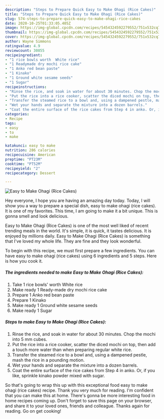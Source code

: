 ```yaml
---
description: "Steps to Prepare Quick Easy to Make Ohagi (Rice Cakes)"
title: "Steps to Prepare Quick Easy to Make Ohagi (Rice Cakes)"
slug: 574-steps-to-prepare-quick-easy-to-make-ohagi-rice-cakes
date: 2020-10-25T01:33:05.405Z
image: https://img-global.cpcdn.com/recipes/5454324592279552/751x532cq70/easy-to-make-ohagi-rice-cakes-recipe-main-photo.jpg
thumbnail: https://img-global.cpcdn.com/recipes/5454324592279552/751x532cq70/easy-to-make-ohagi-rice-cakes-recipe-main-photo.jpg
cover: https://img-global.cpcdn.com/recipes/5454324592279552/751x532cq70/easy-to-make-ohagi-rice-cakes-recipe-main-photo.jpg
author: Wayne Simmons
ratingvalue: 4.9
reviewcount: 30855
recipeingredient:
- "1 rice bowls worth  White rice"
- "1 Readymade dry mochi rice cake"
- "1 Anko red bean paste"
- "1 Kinako"
- "1 Ground white sesame seeds"
- "1 Sugar"
recipeinstructions:
- "Rinse the rice, and soak in water for about 30 minutes. Chop the mochi into 5 mm cubes."
- "Put the rice into a rice cooker, scatter the diced mochi on top, then add a touch more water than when preparing regular white rice."
- "Transfer the steamed rice to a bowl and, using a dampened pestle, mash the rice in a pounding motion."
- "Wet your hands and separate the mixture into a dozen barrels."
- "Coat the entire surface of the rice cakes from Step 4 in anko. Or, if you like, sprinkle kinako powder mixed with sugar."
categories:
- Recipe
tags:
- easy
- to
- make

katakunci: easy to make 
nutrition: 286 calories
recipecuisine: American
preptime: "PT23M"
cooktime: "PT52M"
recipeyield: "2"
recipecategory: Dessert

---
```



![Easy to Make Ohagi (Rice Cakes)](https://img-global.cpcdn.com/recipes/5454324592279552/751x532cq70/easy-to-make-ohagi-rice-cakes-recipe-main-photo.jpg)

Hey everyone, I hope you are having an amazing day today. Today, I will show you a way to prepare a special dish, easy to make ohagi (rice cakes). It is one of my favorites. This time, I am going to make it a bit unique. This is gonna smell and look delicious.



Easy to Make Ohagi (Rice Cakes) is one of the most well liked of recent trending meals in the world. It's simple, it is quick, it tastes delicious. It is enjoyed by millions daily. Easy to Make Ohagi (Rice Cakes) is something that I've loved my whole life. They are fine and they look wonderful.


To begin with this recipe, we must first prepare a few ingredients. You can have easy to make ohagi (rice cakes) using 6 ingredients and 5 steps. Here is how you cook it.

<!--inarticleads1-->

##### The ingredients needed to make Easy to Make Ohagi (Rice Cakes):

1. Take 1 rice bowls&#39; worth  White rice
1. Make ready 1 Ready-made dry mochi rice cake
1. Prepare 1 Anko red bean paste
1. Prepare 1 Kinako
1. Make ready 1 Ground white sesame seeds
1. Make ready 1 Sugar




<!--inarticleads2-->

##### Steps to make Easy to Make Ohagi (Rice Cakes):

1. Rinse the rice, and soak in water for about 30 minutes. Chop the mochi into 5 mm cubes.
1. Put the rice into a rice cooker, scatter the diced mochi on top, then add a touch more water than when preparing regular white rice.
1. Transfer the steamed rice to a bowl and, using a dampened pestle, mash the rice in a pounding motion.
1. Wet your hands and separate the mixture into a dozen barrels.
1. Coat the entire surface of the rice cakes from Step 4 in anko. Or, if you like, sprinkle kinako powder mixed with sugar.




So that's going to wrap this up with this exceptional food easy to make ohagi (rice cakes) recipe. Thank you very much for reading. I'm confident that you can make this at home. There's gonna be more interesting food in home recipes coming up. Don't forget to save this page on your browser, and share it to your loved ones, friends and colleague. Thanks again for reading. Go on get cooking!
